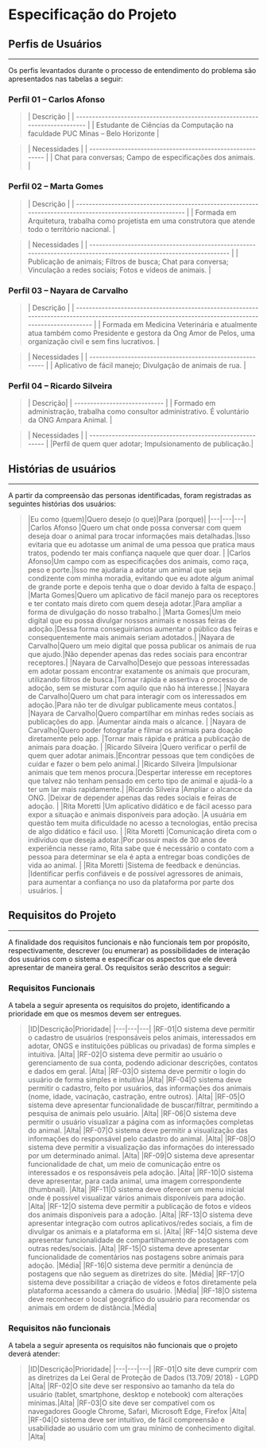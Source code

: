 # Especificação do Projeto

## Perfis de Usuários
---

Os perfis levantados durante o processo de entendimento do problema são apresentados nas tabelas a seguir:

### **Perfil 01 – Carlos Afonso**

>| Descrição                                                                   |
| --------------------------------------------------------------------------- |
| Estudante de Ciências da Computação na faculdade PUC Minas – Belo Horizonte |

>| Necessidades                                              |
| --------------------------------------------------------- |
| Chat para conversas; Campo de especificações dos animais. |


### **Perfil 02 – Marta Gomes**

>| Descrição                                                                                                  |
| ---------------------------------------------------------------------------------------------------------- |
| Formada em Arquitetura, trabalha como projetista em uma construtora que atende todo o território nacional. |

>| Necessidades                                                                                                        |
| ------------------------------------------------------------------------------------------------------------------- |
| Publicação de animais; Filtros de busca; Chat para conversa; Vinculação a redes sociais; Fotos e vídeos de animais. |


### **Perfil 03 – Nayara de Carvalho**

>| Descrição                                                                                                                                             |
| ----------------------------------------------------------------------------------------------------------------------------------------------------- |
| Formada em Medicina Veterinária e atualmente atua também como Presidente e gestora da Ong Amor de Pelos, uma organização civil e sem fins lucrativos. |

>| Necessidades                                              |
| --------------------------------------------------------- |
| Aplicativo de fácil manejo; Divulgação de animais de rua. |

### **Perfil 04 – Ricardo Silveira**

> | Descrição|
| ---------------------------- |
| Formado em administração, trabalha como consultor administrativo. É voluntário da ONG Ampara Animal.  |

>| Necessidades             |
| --------------------------------------------------------- |
|Perfil de quem quer adotar; Impulsionamento de publicação.|

## Histórias de usuários
---
A partir da compreensão das personas identificadas, foram registradas as seguintes histórias dos usuários:

>|Eu como (quem)|Quero desejo (o que)|Para (porque)|
|---|---|---|
|Carlos Afonso |Quero um chat onde possa conversar com quem deseja doar o animal para trocar informações mais detalhadas.|Isso evitaria que eu adotasse um animal de uma pessoa que pratica maus tratos, podendo ter mais confiança naquele que quer doar. |
|Carlos Afonso|Um campo com as especificações dos animais, como raça, peso e porte.|Isso me ajudaria a adotar um animal que seja condizente com minha moradia, evitando que eu adote algum animal de grande porte e depois tenha que o doar devido à falta de espaço.|
|Marta Gomes|Quero um aplicativo de fácil manejo para os receptores e ter contato mais direto com quem deseja adotar.|Para ampliar a forma de divulgação do nosso trabalho.|
|Marta Gomes|Um meio digital que eu possa divulgar nossos animais e nossas feiras de adoção.|Dessa forma conseguiríamos aumentar o público das feiras e consequentemente mais animais seriam adotados.|
|Nayara de Carvalho|Quero um meio digital que possa publicar os animais de rua que ajudo.|Não depender apenas das redes sociais para encontrar receptores.|
|Nayara de Carvalho|Desejo que pessoas interessadas em adotar possam encontrar exatamente os animais que procuram, utilizando filtros de busca.|Tornar rápida e assertiva o processo de adoção, sem se misturar com aquilo que não há interesse.|
|Nayara de Carvalho|Quero um chat para interagir com os interessados em adoção.|Para não ter de divulgar publicamente meus contatos.|
|Nayara de Carvalho|Quero compartilhar em minhas redes sociais as publicações do app. |Aumentar ainda mais o alcance. |
|Nayara de Carvalho|Quero poder fotografar e filmar os animais para doação diretamente pelo app. |Tornar mais rápida e prática a publicação de animais para doação. |
|Ricardo Silveira |Quero verificar o perfil de quem quer adotar animais.|Encontrar pessoas que tem condições de cuidar e fazer o bem pelo animal.|
|Ricardo Silveira |Impulsionar animais que tem menos procura.|Despertar interesse em receptores que talvez não tenham pensado em certo tipo de animal e ajudá-lo a ter um lar mais rapidamente.|
|Ricardo Silveira |Ampliar o alcance da ONG. |Deixar de depender apenas das redes sociais e feiras de adoção. |
|Rita Moretti |Um aplicativo didático e de fácil acesso para expor a situação e animais disponíveis para adoção. |A usuária em questão tem muita dificuldade no acesso a tecnologias, então precisa de algo didático e fácil uso. |
|Rita Moretti |Comunicação direta com o indivíduo que deseja adotar.|Por possuir mais de 30 anos de experiência nesse ramo, Rita sabe que é necessário o contato com a pessoa para determinar se ela é apta a entregar boas condições de vida ao animal. |
|Rita Moretti |Sistema de feedback e denúncias. |Identificar perfis confiáveis e de possível agressores de animais, para aumentar a confiança no uso da plataforma por parte dos usuários.  |

## Requisitos do Projeto
---
A finalidade dos requisitos funcionais e não funcionais tem por propósito, respectivamente, descrever (ou enumerar) as possibilidades de interação dos usuários com o sistema e especificar os aspectos que ele deverá apresentar de maneira geral. Os requisitos serão descritos a seguir:

### Requisitos Funcionais

A tabela a seguir apresenta os requisitos do projeto, identificando a prioridade em que os mesmos devem ser entregues.

>|ID|Descrição|Prioridade|
|---|---|---|
|RF-01|O sistema deve permitir o cadastro de usuários (responsáveis pelos animais, interessados em adotar, ONGS e instituições públicas ou privadas) de forma simples e intuitiva. |Alta|
|RF-02|O sistema deve permitir ao usuário o gerenciamento de sua conta, podendo adicionar descrições, contatos e dados em geral. |Alta|
|RF-03|O sistema deve permitir o login do usuário de forma simples e intuitiva |Alta|
|RF-04|O sistema deve permitir o cadastro, feito por usuários, das informações dos animais (nome, idade, vacinação, castração, entre outros). |Alta|
|RF-05|O sistema deve apresentar funcionalidade de buscar/filtrar, permitindo a pesquisa de animais pelo usuário. |Alta|
|RF-06|O sistema deve permitir o usuário visualizar a página com as informações completas do animal. |Alta|
|RF-07|O sistema deve permitir a visualização das informações do responsável pelo cadastro do animal. |Alta|
|RF-08|O sistema deve permitir a visualização das informações do interessado por um determinado animal. |Alta|
|RF-09|O sistema deve apresentar funcionalidade de chat, um meio de comunicação entre os interessados e os responsáveis pela adoção. |Alta|
|RF-10|O sistema deve apresentar, para cada animal, uma imagem correspondente (thumbnail). |Alta|
|RF-11|O sistema deve oferecer um menu inicial onde é possível visualizar vários animais disponíveis para adoção. |Alta|
|RF-12|O sistema deve permitir a publicação de fotos e vídeos dos animais disponíveis para a adoção. |Alta|
|RF-13|O sistema deve apresentar integração com outros aplicativos/redes sociais, a fim de divulgar os animais e a plataforma em si. |Alta|
|RF-14|O sistema deve apresentar funcionalidade de compartilhamento de postagens com outras redes/sociais. 	|Alta|
|RF-15|O sistema deve apresentar funcionalidade de comentários nas postagens sobre animais para adoção. |Média|
|RF-16|O sistema deve permitir a denúncia de postagens que não seguem as diretrizes do site. |Média|
|RF-17|O sistema deve possibilitar a criação de vídeos e fotos diretamente pela plataforma acessando a câmera do usuário. |Média|
|RF-18|O sistema deve reconhecer o local geográfico do usuário para recomendar os animais em ordem de distância.|Média|

### Requisitos não funcionais

A tabela a seguir apresenta os requisitos não funcionais que o projeto deverá atender:

>|ID|Descrição|Prioridade|
|---|---|---|
|RF-01|O site deve cumprir com as diretrizes da Lei Geral de Proteção de Dados (13.709/ 2018) - LGPD |Alta|
|RF-02|O site deve ser responsivo ao tamanho da tela do usuário (tablet, smartphone, desktop e notebook) com alterações mínimas.|Alta|
|RF-03|O site deve ser compatível com os navegadores Google Chrome, Safari, Microsoft Edge, Firefox |Alta|
|RF-04|O sistema deve ser intuitivo, de fácil compreensão e usabilidade ao usuário com um grau mínimo de conhecimento digital. |Alta|